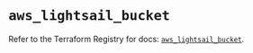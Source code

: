 # `aws_lightsail_bucket`

Refer to the Terraform Registry for docs: [`aws_lightsail_bucket`](https://registry.terraform.io/providers/hashicorp/aws/6.11.0/docs/resources/lightsail_bucket).
